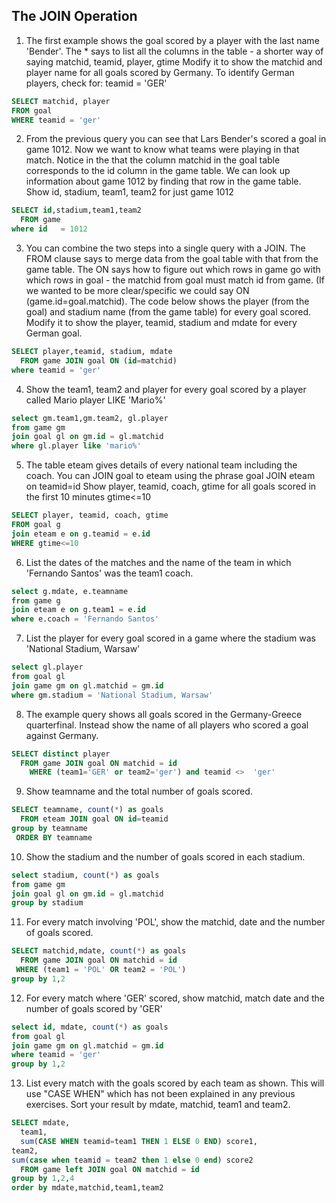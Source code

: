 ## The JOIN Operation

1. The first example shows the goal scored by a player with the last name 'Bender'. The * says to list all the columns in the table - a shorter way of saying matchid, teamid, player, gtime
Modify it to show the matchid and player name for all goals scored by Germany. To identify German players, check for: teamid = 'GER'

```sql
SELECT matchid, player
FROM goal 
WHERE teamid = 'ger'
```

2. From the previous query you can see that Lars Bender's scored a goal in game 1012. Now we want to know what teams were playing in that match.
Notice in the that the column matchid in the goal table corresponds to the id column in the game table. We can look up information about game 1012 by finding that row in the game table.
Show id, stadium, team1, team2 for just game 1012

```sql
SELECT id,stadium,team1,team2
  FROM game
where id   = 1012
```

3. You can combine the two steps into a single query with a JOIN.
The FROM clause says to merge data from the goal table with that from the game table. The ON says how to figure out which rows in game go with which rows in goal - the matchid from goal must match id from game. (If we wanted to be more clear/specific we could say
ON (game.id=goal.matchid).
The code below shows the player (from the goal) and stadium name (from the game table) for every goal scored.
Modify it to show the player, teamid, stadium and mdate for every German goal.

```sql
SELECT player,teamid, stadium, mdate
  FROM game JOIN goal ON (id=matchid)
where teamid = 'ger'
```

4. Show the team1, team2 and player for every goal scored by a player called Mario player LIKE 'Mario%'

```sql
select gm.team1,gm.team2, gl.player
from game gm
join goal gl on gm.id = gl.matchid
where gl.player like 'mario%'
```

5. The table eteam gives details of every national team including the coach. You can JOIN goal to eteam using the phrase goal JOIN eteam on teamid=id
Show player, teamid, coach, gtime for all goals scored in the first 10 minutes gtime<=10

```sql
SELECT player, teamid, coach, gtime
FROM goal g
join eteam e on g.teamid = e.id
WHERE gtime<=10
```

6. List the dates of the matches and the name of the team in which 'Fernando Santos' was the team1 coach.

```sql
select g.mdate, e.teamname
from game g
join eteam e on g.team1 = e.id 
where e.coach = 'Fernando Santos'
```

7. List the player for every goal scored in a game where the stadium was 'National Stadium, Warsaw' 

```sql
select gl.player
from goal gl
join game gm on gl.matchid = gm.id
where gm.stadium = 'National Stadium, Warsaw'
```

8. The example query shows all goals scored in the Germany-Greece quarterfinal. Instead show the name of all players who scored a goal against Germany. 

```sql
SELECT distinct player
  FROM game JOIN goal ON matchid = id 
    WHERE (team1='GER' or team2='ger') and teamid <>  'ger'
```

9. Show teamname and the total number of goals scored. 

```sql
SELECT teamname, count(*) as goals
  FROM eteam JOIN goal ON id=teamid
group by teamname
 ORDER BY teamname
```

10. Show the stadium and the number of goals scored in each stadium. 

```sql
select stadium, count(*) as goals
from game gm
join goal gl on gm.id = gl.matchid
group by stadium
```
11. For every match involving 'POL', show the matchid, date and the number of goals scored. 

```sql
SELECT matchid,mdate, count(*) as goals
  FROM game JOIN goal ON matchid = id 
 WHERE (team1 = 'POL' OR team2 = 'POL')
group by 1,2
```

12. For every match where 'GER' scored, show matchid, match date and the number of goals scored by 'GER' 

```sql
select id, mdate, count(*) as goals
from goal gl
join game gm on gl.matchid = gm.id
where teamid = 'ger'
group by 1,2
```

13. List every match with the goals scored by each team as shown. This will use "CASE WHEN" which has not been explained in any previous exercises. Sort your result by mdate, matchid, team1 and team2.

```sql
SELECT mdate,
  team1,
  sum(CASE WHEN teamid=team1 THEN 1 ELSE 0 END) score1,
team2,
sum(case when teamid = team2 then 1 else 0 end) score2
  FROM game left JOIN goal ON matchid = id
group by 1,2,4
order by mdate,matchid,team1,team2
```
